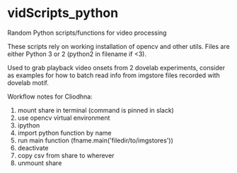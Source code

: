 # vidScripts_python
Random Python scripts/functions for video processing

These scripts rely on working installation of opencv and other utils. 
Files are either Python 3 or 2 (python2 in filename if <3).

Used to grab playback video onsets from 2 dovelab experiments,
consider as examples for how to batch read info from imgstore files
recorded with dovelab motif.

Workflow notes for Cliodhna:
1. mount share in terminal (command is pinned in slack)
2. use opencv virtual environment
3. ipython
4. import python function by name
5. run main function (fname.main('filedir/to/imgstores'))
6. deactivate
7. copy csv from share to wherever 
8. unmount share
